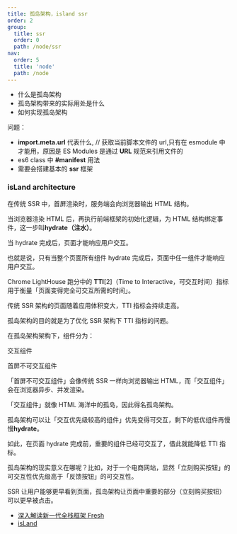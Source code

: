 ```yaml
---
title: 孤岛架构，island ssr
order: 2
group:
  title: ssr
  order: 0
  path: /node/ssr
nav:
  order: 5
  title: 'node'
  path: /node
---
```


- 什么是孤岛架构
- 孤岛架构带来的实际用处是什么
- 如何实现孤岛架构

问题：

- **import.meta.url** 代表什么, // 获取当前脚本文件的 url,只有在 esmodule 中才能用，原因是 ES Modules 是通过 **URL** 规范来引用文件的
- es6 class 中 **#manifest** 用法
- 需要会搭建基本的 **ssr** 框架

### isLand architecture

在传统 SSR 中，首屏渲染时，服务端会向浏览器输出 HTML 结构。

当浏览器渲染 HTML 后，再执行前端框架的初始化逻辑，为 HTML 结构绑定事件，这一步叫**hydrate（注水）**。

当 hydrate 完成后，页面才能响应用户交互。

也就是说，只有当整个页面所有组件 hydrate 完成后，页面中任一组件才能响应用户交互。

Chrome LightHouse 跑分中的 **TTI**[2]（Time to Interactive，可交互时间）指标用于衡量「页面变得完全可交互所需的时间」。

传统 SSR 架构的页面随着应用体积变大，TTI 指标会持续走高。

孤岛架构的目的就是为了优化 SSR 架构下 TTI 指标的问题。

在孤岛架构架构下，组件分为：

交互组件

首屏不可交互组件

「首屏不可交互组件」会像传统 SSR 一样向浏览器输出 HTML，而「交互组件」会在浏览器异步、并发渲染。

「交互组件」就像 HTML 海洋中的孤岛，因此得名孤岛架构。

孤岛架构可以让「交互优先级较高的组件」优先变得可交互，剩下的低优组件再慢慢**hydrate**。

如此，在页面 hydrate 完成前，重要的组件已经可交互了，借此就能降低 TTI 指标。

孤岛架构的现实意义在哪呢？比如，对于一个电商网站，显然「立刻购买按钮」的可交互性优先级高于「反馈按钮」的可交互性。

SSR 让用户能够更早看到页面，孤岛架构让页面中重要的部分（立刻购买按钮）可以更早被点击。

- [深入解读新一代全栈框架 Fresh](https://mp.weixin.qq.com/s/8qNI4a-3P2KId9WRAnz2dw)
- [isLand](https://github.com/sanyuan0704/island)
